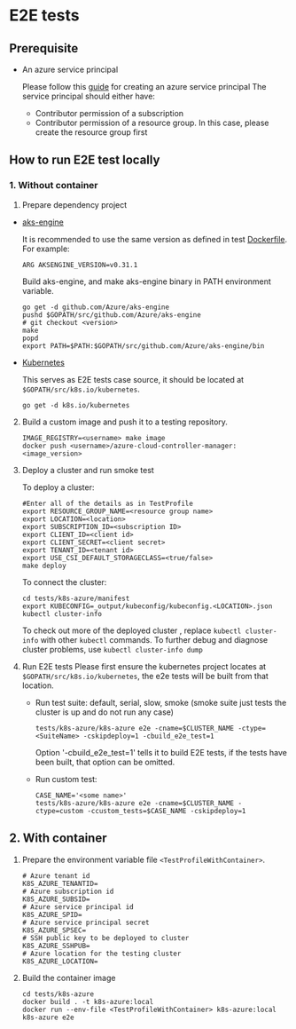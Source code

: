 # E2E tests

## Prerequisite
- An azure service principal

    Please follow this [guide](https://github.com/Azure/aks-engine/blob/master/docs/topics/service-principals.md) for creating an azure service principal
    The service principal should either have:
    - Contributor permission of a subscription
    - Contributor permission of a resource group. In this case, please create the resource group first

## How to run E2E test locally

### 1. Without container

1. Prepare dependency project
- [aks-engine](https://github.com/Azure/aks-engine)

    It is recommended to use the same version as defined in test [Dockerfile](/tests/k8s-azure/Dockerfile). For example:
    ```
    ARG AKSENGINE_VERSION=v0.31.1
    ```

    Build aks-engine, and make aks-engine binary in PATH environment variable.

    ```
    go get -d github.com/Azure/aks-engine
    pushd $GOPATH/src/github.com/Azure/aks-engine
    # git checkout <version>
    make
    popd
    export PATH=$PATH:$GOPATH/src/github.com/Azure/aks-engine/bin
    ```

- [Kubernetes](https://github.com/kubernetes/kubernetes)

    This serves as E2E tests case source, it should be located at `$GOPATH/src/k8s.io/kubernetes`.

    ```
    go get -d k8s.io/kubernetes
    ```
   

2. Build a custom image and push it to a testing repository.
    ```
    IMAGE_REGISTRY=<username> make image
    docker push <username>/azure-cloud-controller-manager:<image_version>
    ```

3. Deploy a cluster and run smoke test

    To deploy a cluster:
    ```
    #Enter all of the details as in TestProfile
    export RESOURCE_GROUP_NAME=<resource group name>
    export LOCATION=<location>
    export SUBSCRIPTION_ID=<subscription ID>
    export CLIENT_ID=<client id>
    export CLIENT_SECRET=<client secret>
    export TENANT_ID=<tenant id>
    export USE_CSI_DEFAULT_STORAGECLASS=<true/false>
    make deploy
    ```

    To connect the cluster:
    ```
    cd tests/k8s-azure/manifest
    export KUBECONFIG=_output/kubeconfig/kubeconfig.<LOCATION>.json
    kubectl cluster-info
    ```
    To check out more of the deployed cluster , replace ``` kubectl cluster-info ``` with other `kubectl` commands.
    To further debug and diagnose cluster problems, use ```kubectl cluster-info dump```

4. Run E2E tests
    Please first ensure the kubernetes project locates at `$GOPATH/src/k8s.io/kubernetes`, the e2e tests will be built from that location.
    - Run test suite: default, serial, slow, smoke (smoke suite just tests the cluster is up and do not run any case)
        ```
        tests/k8s-azure/k8s-azure e2e -cname=$CLUSTER_NAME -ctype=<SuiteName> -cskipdeploy=1 -cbuild_e2e_test=1
        ```

        Option '-cbuild_e2e_test=1' tells it to build E2E tests, if the tests have been built, that option can be omitted.

    - Run custom test:
        ```
        CASE_NAME='<some name>'
        tests/k8s-azure/k8s-azure e2e -cname=$CLUSTER_NAME -ctype=custom -ccustom_tests=$CASE_NAME -cskipdeploy=1
        ```

## 2. With container

1. Prepare the environment variable file `<TestProfileWithContainer>`.
    ```
    # Azure tenant id
    K8S_AZURE_TENANTID=
    # Azure subscription id
    K8S_AZURE_SUBSID=
    # Azure service principal id
    K8S_AZURE_SPID=
    # Azure service principal secret
    K8S_AZURE_SPSEC=
    # SSH public key to be deployed to cluster
    K8S_AZURE_SSHPUB=
    # Azure location for the testing cluster
    K8S_AZURE_LOCATION=
    ```

2. Build the container image

    ```
    cd tests/k8s-azure
    docker build . -t k8s-azure:local
    docker run --env-file <TestProfileWithContainer> k8s-azure:local k8s-azure e2e
    ```
